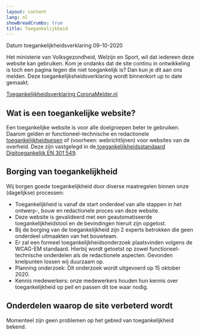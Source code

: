```yaml
---
layout: content
lang: nl
showBreadCrumbs: true
title: Toegankelijkheid
---
```


Datum toegankelijkheidsverklaring 09-10-2020

Het ministerie van Volksgezondheid, Welzijn en Sport, wil dat iedereen deze website kan gebruiken. Kom je ondanks dat de site continu in ontwikkeling is toch een pagina tegen die niet toegankelijk is? Dan kun je dit aan ons melden. Deze toegankelijksheidsverklaring wordt binnenkort up to date gemaakt.

<a href="https://www.toegankelijkheidsverklaring.nl/register/3214" lang="nl" rel="noreferrer noopener">Toegankelijkheidsverklaring CoronaMelder.nl</a>

## Wat is een toegankelijke website?

Een toegankelijke website is voor alle doelgroepen beter te gebruiken. Daarom gelden er functioneel-technische en redactionele[  toegankelijkheidseisen](https://www.digitoegankelijk.nl/) of (voorheen: webrichtlijnen) voor websites van de overheid. Deze zijn vastgelegd in de[  toegankelijkheidsstandaard Digitoegankelijk EN 301 549](https://www.forumstandaardisatie.nl/open-standaarden/digitoegankelijk-en-301-549-met-wcag-21).

## Borging van toegankelijkheid
Wij borgen goede toegankelijkheid door diverse maatregelen binnen onze (dagelijkse) processen:

-   Toegankelijkheid is vanaf de start onderdeel van alle stappen in het ontwerp-, bouw en redactionele proces van deze website.
-   Deze website is gevalideerd met een geautomatiseerde toegankelijkheidstool en de bevindingen hieruit zijn opgelost. 
-   Bij de borging van de toegankelijkheid zijn 2 experts betrokken die geen onderdeel uitmaakten van het bouwteam.
-   Er zal een formeel toegankelijkheidsonderzoek plaatsvinden volgens de WCAG-EM standaard. Hierbij wordt getoetst op zowel functioneel-technische onderdelen als de redactionele aspecten. Gevonden knelpunten lossen wij duurzaam op.
-   Planning onderzoek: Dit onderzoek wordt uitgevoerd op 15 oktober 2020.
-   Kennis medewerkers: onze medewerkers houden hun kennis over toegankelijkheid op peil en passen dit toe waar nodig.

## Onderdelen waarop de site verbeterd wordt

Momenteel zijn geen problemen op het gebied van toegankelijkheid bekend.
